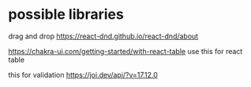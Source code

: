
# possible libraries
drag and drop
<https://react-dnd.github.io/react-dnd/about>

<https://chakra-ui.com/getting-started/with-react-table>
use this for react table

this for validation
https://joi.dev/api/?v=17.12.0
